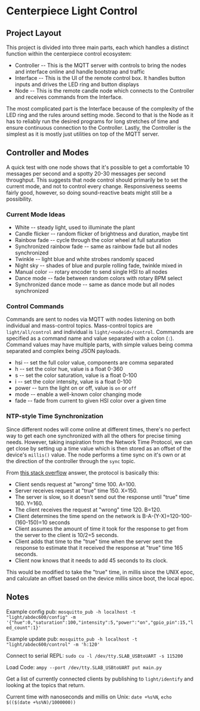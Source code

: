 # Centerpiece Light Control

## Project Layout

This project is divided into three main parts, each which handles a distinct function within the centerpiece control ecosystem:

- Controller -- This is the MQTT server with controls to bring the nodes and interface online and handle bootstrap and traffic
- Interface -- This is the UI of the remote control box. It handles button inputs and drives the LED ring and button displays
- Node -- This is the remote candle node which connects to the Controller and receives commands from the Interface.

The most complicated part is the Interface because of the complexity of the LED ring and the rules around setting mode. Second to that is the Node as it has to reliably run the desired programs for long stretches of time and ensure continuous connection to the Controller. Lastly, the Controller is the simplest as it is mostly just utilities on top of the MQTT server.

## Controller and Modes

A quick test with one node shows that it's possible to get a comfortable 10 messages per second and a spotty 20-30 messages per second throughput. This suggests that node control should primarily be to set the current mode, and not to control every change. Responsiveness seems fairly good, however, so doing sound-reactive beats might still be a possibility.

### Current Mode Ideas

- White -- steady light, used to illuminate the plant
- Candle flicker -- random flicker of brightness and duration, maybe tint
- Rainbow fade -- cycle through the color wheel at full saturation
- Synchronized rainbow fade -- same as rainbow fade but all nodes synchronized
- Twinkle -- light blue and white strobes randomly spaced
- Night sky -- shades of blue and purple rolling fade, twinkle mixed in
- Manual color -- rotary encoder to send single HSI to all nodes
- Dance mode -- fade between random colors with rotary BPM select
- Synchronized dance mode -- same as dance mode but all nodes synchronized

### Control Commands

Commands are sent to nodes via MQTT with nodes listening on both individual and mass-control topics. Mass-control topics are `light/all/control` and individual is `light/<nodeid>/control`. Commands are specified as a command name and value separated with a colon (`:`). Command values may have multiple parts, with simple values being comma separated and complex being JSON payloads.

- hsi -- set the full color value, components are comma separated
- h -- set the color hue, value is a float 0-360
- s -- set the color saturation, value is a float 0-100
- i -- set the color intensity, value is a float 0-100
- power -- turn the light on or off, value is `on` or `off`
- mode -- enable a well-known color changing mode
- fade -- fade from current to given HSI color over a given time

### NTP-style Time Synchronization

Since different nodes will come online at different times, there's no perfect way to get each one synchronized with all the others for precise timing needs. However, taking inspiration from the Network Time Protocol, we can get close by setting up a time value which is then stored as an offset of the device's `millis()` value. The node performs a time sync on it's own or at the direction of the controller through the `sync` topic.

From [this stack overflow][so-ntp-answer] answer, the protocol is basically this:

- Client sends request at "wrong" time 100. A=100.
- Server receives request at "true" time 150. X=150.
- The server is slow, so it doesn't send out the response until "true" time 160. Y=160.
- The client receives the request at "wrong" time 120. B=120.
- Client determines the time spend on the network is B-A-(Y-X)=120-100-(160-150)=10 seconds
- Client assumes the amount of time it took for the response to get from the server to the client is 10/2=5 seconds.
- Client adds that time to the "true" time when the server sent the response to estimate that it received the response at "true" time 165 seconds.
- Client now knows that it needs to add 45 seconds to its clock.

This would be modified to take the "true" time, in millis since the UNIX epoc, and calculate an offset based on the device millis since boot, the local epoc.

[so-ntp-answer]: http://stackoverflow.com/a/1230826/772207

## Notes

Example config pub:
`mosquitto_pub -h localhost -t "light/abdec600/config" -m '{"hue":0,"saturation":100,"intensity":5,"power":"on","gpio_pin":15,"led_count":1}'`

Example update pub:
`mosquitto_pub -h localhost -t "light/abdec600/control" -m 'h:120'`

Connect to serial REPL: `sudo cu -l /dev/tty.SLAB_USBtoUART -s 115200`

Load Code: `ampy --port /dev/tty.SLAB_USBtoUART put main.py`

Get a list of currently connected clients by publishing to `light/identify` and looking at the topics that return.

Current time with nanoseconds and millis on Unix: `date +%s%N`, `echo $(($(date +%s%N)/1000000))`
